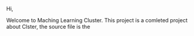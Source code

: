 Hi,

Welcome to Maching Learning Cluster. This project is a comleted project about Clster, the source file is the 
